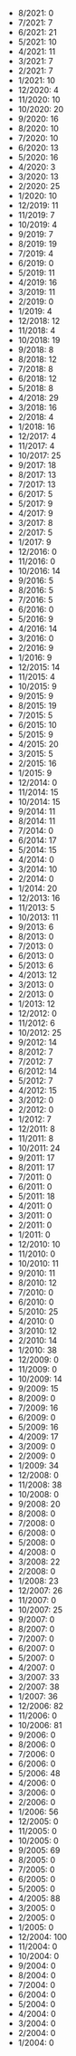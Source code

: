 *  8/2021: 0
*  7/2021: 7
*  6/2021: 21
*  5/2021: 10
*  4/2021: 11
*  3/2021: 7
*  2/2021: 7
*  1/2021: 10
*  12/2020: 4
*  11/2020: 10
*  10/2020: 20
*  9/2020: 16
*  8/2020: 10
*  7/2020: 10
*  6/2020: 13
*  5/2020: 16
*  4/2020: 3
*  3/2020: 13
*  2/2020: 25
*  1/2020: 10
*  12/2019: 11
*  11/2019: 7
*  10/2019: 4
*  9/2019: 7
*  8/2019: 19
*  7/2019: 4
*  6/2019: 0
*  5/2019: 11
*  4/2019: 16
*  3/2019: 11
*  2/2019: 0
*  1/2019: 4
*  12/2018: 12
*  11/2018: 4
*  10/2018: 19
*  9/2018: 8
*  8/2018: 12
*  7/2018: 8
*  6/2018: 12
*  5/2018: 8
*  4/2018: 29
*  3/2018: 16
*  2/2018: 4
*  1/2018: 16
*  12/2017: 4
*  11/2017: 4
*  10/2017: 25
*  9/2017: 18
*  8/2017: 13
*  7/2017: 13
*  6/2017: 5
*  5/2017: 9
*  4/2017: 9
*  3/2017: 8
*  2/2017: 5
*  1/2017: 9
*  12/2016: 0
*  11/2016: 0
*  10/2016: 14
*  9/2016: 5
*  8/2016: 5
*  7/2016: 5
*  6/2016: 0
*  5/2016: 9
*  4/2016: 14
*  3/2016: 0
*  2/2016: 9
*  1/2016: 9
*  12/2015: 14
*  11/2015: 4
*  10/2015: 9
*  9/2015: 9
*  8/2015: 19
*  7/2015: 5
*  6/2015: 10
*  5/2015: 9
*  4/2015: 20
*  3/2015: 5
*  2/2015: 16
*  1/2015: 9
*  12/2014: 0
*  11/2014: 15
*  10/2014: 15
*  9/2014: 11
*  8/2014: 11
*  7/2014: 0
*  6/2014: 17
*  5/2014: 15
*  4/2014: 0
*  3/2014: 10
*  2/2014: 0
*  1/2014: 20
*  12/2013: 16
*  11/2013: 5
*  10/2013: 11
*  9/2013: 6
*  8/2013: 0
*  7/2013: 0
*  6/2013: 0
*  5/2013: 6
*  4/2013: 12
*  3/2013: 0
*  2/2013: 0
*  1/2013: 12
*  12/2012: 0
*  11/2012: 6
*  10/2012: 25
*  9/2012: 14
*  8/2012: 7
*  7/2012: 7
*  6/2012: 14
*  5/2012: 7
*  4/2012: 15
*  3/2012: 0
*  2/2012: 0
*  1/2012: 7
*  12/2011: 8
*  11/2011: 8
*  10/2011: 24
*  9/2011: 17
*  8/2011: 17
*  7/2011: 0
*  6/2011: 0
*  5/2011: 18
*  4/2011: 0
*  3/2011: 0
*  2/2011: 0
*  1/2011: 0
*  12/2010: 10
*  11/2010: 0
*  10/2010: 11
*  9/2010: 11
*  8/2010: 12
*  7/2010: 0
*  6/2010: 0
*  5/2010: 25
*  4/2010: 0
*  3/2010: 12
*  2/2010: 14
*  1/2010: 38
*  12/2009: 0
*  11/2009: 0
*  10/2009: 14
*  9/2009: 15
*  8/2009: 0
*  7/2009: 16
*  6/2009: 0
*  5/2009: 16
*  4/2009: 17
*  3/2009: 0
*  2/2009: 0
*  1/2009: 34
*  12/2008: 0
*  11/2008: 38
*  10/2008: 0
*  9/2008: 20
*  8/2008: 0
*  7/2008: 0
*  6/2008: 0
*  5/2008: 0
*  4/2008: 0
*  3/2008: 22
*  2/2008: 0
*  1/2008: 23
*  12/2007: 26
*  11/2007: 0
*  10/2007: 25
*  9/2007: 0
*  8/2007: 0
*  7/2007: 0
*  6/2007: 0
*  5/2007: 0
*  4/2007: 0
*  3/2007: 33
*  2/2007: 38
*  1/2007: 36
*  12/2006: 82
*  11/2006: 0
*  10/2006: 81
*  9/2006: 0
*  8/2006: 0
*  7/2006: 0
*  6/2006: 0
*  5/2006: 48
*  4/2006: 0
*  3/2006: 0
*  2/2006: 0
*  1/2006: 56
*  12/2005: 0
*  11/2005: 0
*  10/2005: 0
*  9/2005: 69
*  8/2005: 0
*  7/2005: 0
*  6/2005: 0
*  5/2005: 0
*  4/2005: 88
*  3/2005: 0
*  2/2005: 0
*  1/2005: 0
*  12/2004: 100
*  11/2004: 0
*  10/2004: 0
*  9/2004: 0
*  8/2004: 0
*  7/2004: 0
*  6/2004: 0
*  5/2004: 0
*  4/2004: 0
*  3/2004: 0
*  2/2004: 0
*  1/2004: 0